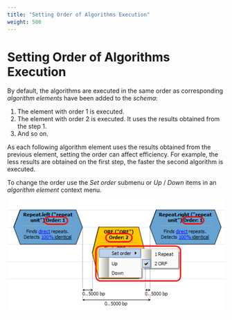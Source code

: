 ```yaml
---
title: "Setting Order of Algorithms Execution"
weight: 500
---
```



# Setting Order of Algorithms Execution

By default, the algorithms are executed in the same order as corresponding _algorithm elements_ have been added to the _schema_:

1.  The element with order 1 is executed.
2.  The element with order 2 is executed. It uses the results obtained from the step 1.
3.  And so on.

As each following algorithm element uses the results obtained from the previous element, setting the order can affect efficiency. For example, the less results are obtained on the first step, the faster the second algorithm is executed.

To change the order use the _Set order_ submenu or _Up_ / _Down_ items in an _algorithm element_ context menu.


![](/images/65930644/65930645.png)
